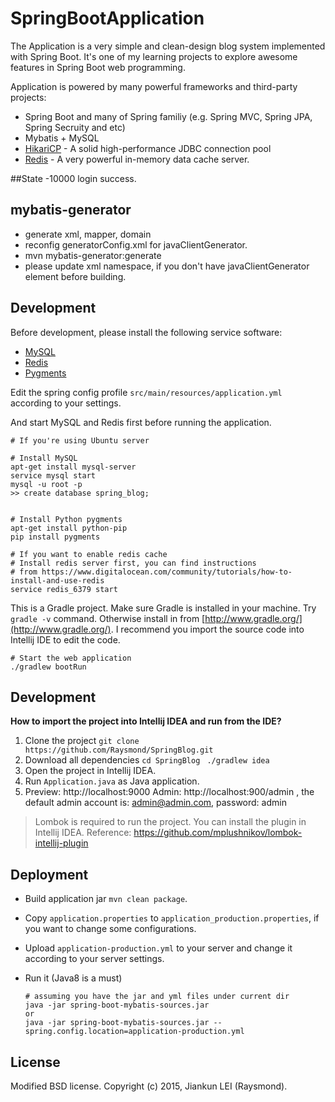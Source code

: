 SpringBootApplication
================

The Application is a very simple and clean-design blog system implemented with Spring Boot.
It's one of my learning projects to explore awesome features in Spring Boot web programming.

Application is powered by many powerful frameworks and third-party projects:

- Spring Boot and many of Spring familiy (e.g. Spring MVC, Spring JPA, Spring Secruity and etc)
- Mybatis + MySQL
- [HikariCP](https://github.com/brettwooldridge/HikariCP) - A solid high-performance JDBC connection pool
- [Redis](http://redis.io/) - A very powerful in-memory data cache server.

##State
-10000 login success.

## mybatis-generator
- generate xml, mapper, domain
- reconfig generatorConfig.xml for javaClientGenerator.
- mvn mybatis-generator:generate
- please update xml namespace, if you don't have javaClientGenerator element before building.

## Development

Before development, please install the following service software:

- [MySQL](https://www.mysql.com)
- [Redis](http://redis.io)
- [Pygments](http://pygments.org)

Edit the spring config profile `src/main/resources/application.yml` according to your settings.

And start MySQL and Redis first before running the application.

```
# If you're using Ubuntu server

# Install MySQL
apt-get install mysql-server
service mysql start
mysql -u root -p
>> create database spring_blog;


# Install Python pygments
apt-get install python-pip
pip install pygments
```

```
# If you want to enable redis cache
# Install redis server first, you can find instructions
# from https://www.digitalocean.com/community/tutorials/how-to-install-and-use-redis
service redis_6379 start
```

This is a Gradle project. Make sure Gradle is installed in your machine.
Try `gradle -v` command. Otherwise install in from [http://www.gradle.org/](http://www.gradle.org/).
I recommend you import the source code into Intellij IDE to edit the code.

```
# Start the web application
./gradlew bootRun
```

## Development

**How to import the project into Intellij IDEA and run from the IDE?**


1. Clone the project
`git clone https://github.com/Raysmond/SpringBlog.git `
2. Download all dependencies
`cd SpringBlog `
`./gradlew idea `
3. Open the project in Intellij IDEA.
4. Run `Application.java` as Java application.
5. Preview: http://localhost:9000
    Admin: http://localhost:900/admin , the default admin account is: admin@admin.com, password: admin


> Lombok is required to run the project. You can install the plugin in Intellij IDEA.
> Reference: https://github.com/mplushnikov/lombok-intellij-plugin


## Deployment

- Build application jar `mvn clean package`.
- Copy `application.properties` to `application_production.properties`, if you want to change some configurations.
- Upload `application-production.yml` to your server and change it according to your server settings.
- Run it (Java8 is a must)

  ```
  # assuming you have the jar and yml files under current dir
  java -jar spring-boot-mybatis-sources.jar
  or
  java -jar spring-boot-mybatis-sources.jar --spring.config.location=application-production.yml
  ```

## License
Modified BSD license. Copyright (c) 2015, Jiankun LEI (Raysmond).
